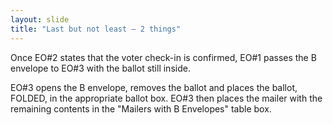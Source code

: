 ```yaml
---
layout: slide
title: "Last but not least – 2 things"
---
```


Once EO#2 states that the voter check-in is confirmed, EO#1 passes the B envelope  to EO#3 with the ballot still inside.  

EO#3 opens the B envelope, removes the ballot and places the ballot, FOLDED, in the appropriate ballot box.  EO#3 then places the mailer with the remaining contents in the "Mailers with B Envelopes" table box.
